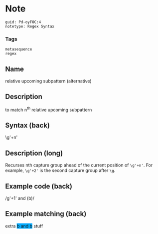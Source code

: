 # Note
```
guid: Pd-oyFOC:4
notetype: Regex Syntax
```

### Tags
```
metasequence
regex
```

## Name
relative upcoming subpattern (alternative)

## Description
to match n<sup>th</sup> relative upcoming subpattern

## Syntax (back)
<div><div>\g'+n'</div></div>

## Description (long)
Recurses nth capture group ahead of the current position of <code>\g'+n'</code>. For example, <code>\g'+2'</code> is the second capture group after <code>\g</code>.

## Example code (back)
/g'+1' and (b)/

## Example matching (back)
<div>extra <span style="background-color: rgb(0, 170, 255);">b and b</span> stuff
</div>
